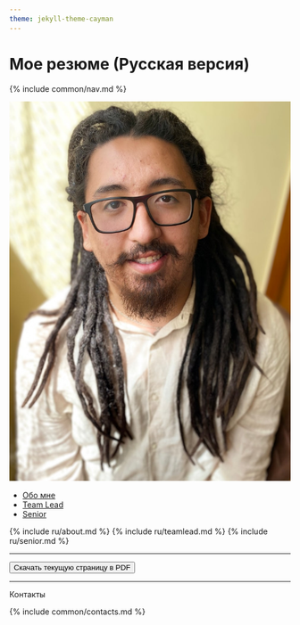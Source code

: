 ```yaml
---
theme: jekyll-theme-cayman
---
```

# Мое резюме (Русская версия)

{% include common/nav.md %}

![Мое фото](/assets/images/avatar.jpg)


<!-- Навигация по блокам -->
- [Обо мне](#обо-мне-about-me)
- [Team Lead](#мой-опыт-team-lead)
- [Senior](#сеньор-разработчик-senior)

<!-- Вставляем блоки из _includes/ru/ -->
{% include ru/about.md %}
{% include ru/teamlead.md %}
{% include ru/senior.md %}

---
<!-- Кнопка, печатающая текущую страницу (скачивание в PDF через Print) -->
<button onclick="printPage()">Скачать текущую страницу в PDF</button>

---
Контакты

{% include common/contacts.md %}